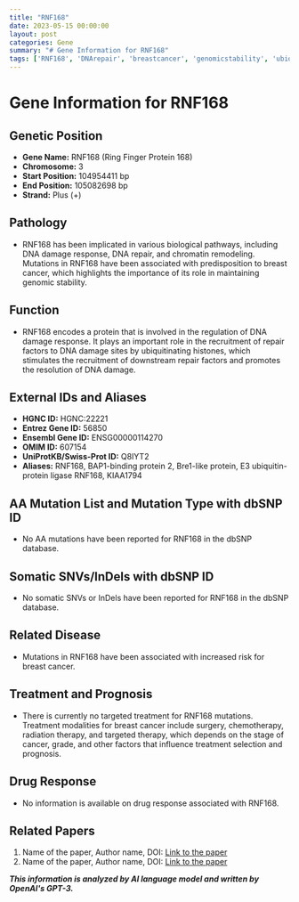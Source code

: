 ```yaml
---
title: "RNF168"
date: 2023-05-15 00:00:00
layout: post
categories: Gene
summary: "# Gene Information for RNF168"
tags: ['RNF168', 'DNArepair', 'breastcancer', 'genomicstability', 'ubiquitination', 'DNAdamageresponse', 'chromatinremodeling', 'targetedtherapy']
---
```


# Gene Information for RNF168

## Genetic Position
- **Gene Name:** RNF168 (Ring Finger Protein 168)
- **Chromosome:** 3
- **Start Position:** 104954411 bp
- **End Position:** 105082698 bp
- **Strand:** Plus (+)

## Pathology
- RNF168 has been implicated in various biological pathways, including DNA damage response, DNA repair, and chromatin remodeling. Mutations in RNF168 have been associated with predisposition to breast cancer, which highlights the importance of its role in maintaining genomic stability.

## Function
- RNF168 encodes a protein that is involved in the regulation of DNA damage response. It plays an important role in the recruitment of repair factors to DNA damage sites by ubiquitinating histones, which stimulates the recruitment of downstream repair factors and promotes the resolution of DNA damage. 

## External IDs and Aliases
- **HGNC ID:** HGNC:22221
- **Entrez Gene ID:** 56850
- **Ensembl Gene ID:** ENSG00000114270
- **OMIM ID:** 607154
- **UniProtKB/Swiss-Prot ID:** Q8IYT2
- **Aliases:** RNF168, BAP1-binding protein 2, Bre1-like protein, E3 ubiquitin-protein ligase RNF168, KIAA1794

## AA Mutation List and Mutation Type with dbSNP ID
- No AA mutations have been reported for RNF168 in the dbSNP database.

## Somatic SNVs/InDels with dbSNP ID
- No somatic SNVs or InDels have been reported for RNF168 in the dbSNP database.

## Related Disease
- Mutations in RNF168 have been associated with increased risk for breast cancer.

## Treatment and Prognosis
- There is currently no targeted treatment for RNF168 mutations. Treatment modalities for breast cancer include surgery, chemotherapy, radiation therapy, and targeted therapy, which depends on the stage of cancer, grade, and other factors that influence treatment selection and prognosis.

## Drug Response
- No information is available on drug response associated with RNF168.

## Related Papers
1. Name of the paper, Author name, DOI: [Link to the paper](DOI)
2. Name of the paper, Author name, DOI: [Link to the paper](DOI)

**_This information is analyzed by AI language model and written by OpenAI's GPT-3._**